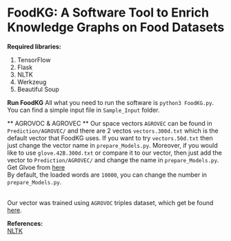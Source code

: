 # FoodKG: A Software Tool to Enrich Knowledge Graphs on Food Datasets </br>

**Required libraries:** 
1) TensorFlow 
2) Flask 
3) NLTK 
4) Werkzeug 
5) Beautiful Soup  


**Run FoodKG**
All what you need to run the software is `python3 FoodKG.py`. You can find a simple input file in `Sample_Input` folder. </br>

** AGROVOC & AGROVEC **
Our space vectors `AGROVEC` can be found in `Prediction/AGROVEC/` and there are 2 vectos `vectors.300d.txt` which is the default vector that FoodKG uses. If you want to try `vectors.50d.txt` then just change the vector name in `prepare_Models.py`. Moreover, if you would like to use `glove.42B.300d.txt` or compare it to our vector, then just add the vector to `Prediction/AGROVEC/` and change the name in `prepare_Models.py`. Get Glvoe from [here](https://nlp.stanford.edu/projects/glove/) </br>
By default, the loaded words are `10000`, you can change the number in `prepare_Models.py`. </br> </br>

Our vector was trained using `AGROVOC` triples dataset, which get be found [here](http://aims.fao.org/agrovoc/releases).




**References:** </br>
[NLTK](https://www.nltk.org/)</br>
